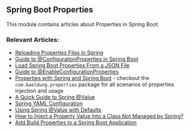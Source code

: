 ## Spring Boot Properties

This module contains articles about Properties in Spring Boot.

### Relevant Articles:
- [Reloading Properties Files in Spring](https://www.baeldung.com/spring-reloading-properties)
- [Guide to @ConfigurationProperties in Spring Boot](https://www.baeldung.com/configuration-properties-in-spring-boot)
- [Load Spring Boot Properties From a JSON File](https://www.baeldung.com/spring-boot-json-properties)
- [Guide to @EnableConfigurationProperties](https://www.baeldung.com/spring-enable-config-properties)
- [Properties with Spring and Spring Boot](https://www.baeldung.com/properties-with-spring) - checkout the `com.baeldung.properties` package for all scenarios of properties injection and usage
- [A Quick Guide to Spring @Value](https://www.baeldung.com/spring-value-annotation)
- [Spring YAML Configuration](https://www.baeldung.com/spring-yaml)
- [Using Spring @Value with Defaults](https://www.baeldung.com/spring-value-defaults)
- [How to Inject a Property Value Into a Class Not Managed by Spring?](https://www.baeldung.com/inject-properties-value-non-spring-class)
- [Add Build Properties to a Spring Boot Application](https://www.baeldung.com/spring-boot-build-properties)
